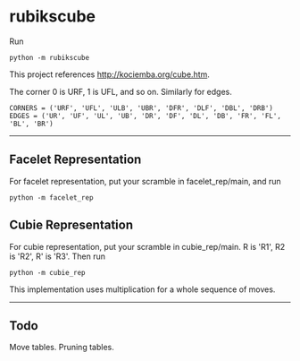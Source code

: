 # rubikscube

Run

```
python -m rubikscube
```

This project references http://kociemba.org/cube.htm.

The corner 0 is URF, 1 is UFL, and so on. Similarly for edges.

```
CORNERS = ('URF', 'UFL', 'ULB', 'UBR', 'DFR', 'DLF', 'DBL', 'DRB')
EDGES = ('UR', 'UF', 'UL', 'UB', 'DR', 'DF', 'DL', 'DB', 'FR', 'FL', 'BL', 'BR')
```

---

## Facelet Representation

For facelet representation, put your scramble in facelet_rep/main, and run

```
python -m facelet_rep
```

## Cubie Representation

For cubie representation, put your scramble in cubie_rep/main. R is 'R1', R2 is 'R2', R' is 'R3'. Then run

```
python -m cubie_rep
```

This implementation uses multiplication for a whole sequence of moves.

---

## Todo

Move tables. Pruning tables.
